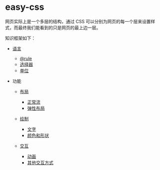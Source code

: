 # easy-css

网页实际上是一个多层的结构，通过 CSS 可以分别为网页的每一个层来设置样式，而最终我们能看到的只是网页的最上边一层。

知识框架如下：

- [语言](./语言.md)

  - [@rule](./)
  - [选择器](./)
  - [单位](./)

- 功能

  - [布局](./)

    - [正常流](./)
    - [弹性布局](./)

  - [绘制](./)

    - [文字](./)
    - [颜色和形状](./)

  - [交互](./)

    - [动画](./)
    - [其他交互方式](./)
